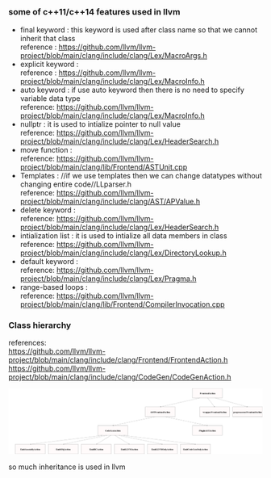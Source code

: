 ## 
### some of c++11/c++14 features used in llvm

* final keyword : this keyword is used after class name so that we cannot inherit that class   
reference : https://github.com/llvm/llvm-project/blob/main/clang/include/clang/Lex/MacroArgs.h  
* explicit keyword :  
reference : https://github.com/llvm/llvm-project/blob/main/clang/include/clang/Lex/MacroInfo.h    
* auto keyword : if use auto keyword then there is no need to specify variable data type  
reference: https://github.com/llvm/llvm-project/blob/main/clang/include/clang/Lex/MacroInfo.h  
* nullptr : it is used to intialize pointer to null value  
reference: https://github.com/llvm/llvm-project/blob/main/clang/include/clang/Lex/HeaderSearch.h  
* move function :   
reference: https://github.com/llvm/llvm-project/blob/main/clang/lib/Frontend/ASTUnit.cpp
* Templates :  //if we use templates then we can change datatypes without changing entire code//LLparser.h  
reference: https://github.com/llvm/llvm-project/blob/main/clang/include/clang/AST/APValue.h  
* delete keyword :           
reference: https://github.com/llvm/llvm-project/blob/main/clang/include/clang/Lex/HeaderSearch.h  
* intialization list : it is used to intialize all data members in class
reference: https://github.com/llvm/llvm-project/blob/main/clang/include/clang/Lex/DirectoryLookup.h  
* default  keyword :  
reference: https://github.com/llvm/llvm-project/blob/main/clang/include/clang/Lex/Pragma.h  
* range-based loops :  
reference: https://github.com/llvm/llvm-project/blob/main/clang/lib/Frontend/CompilerInvocation.cpp  


### Class hierarchy
references:  
  https://github.com/llvm/llvm-project/blob/main/clang/include/clang/Frontend/FrontendAction.h  
     https://github.com/llvm/llvm-project/blob/main/clang/include/clang/CodeGen/CodeGenAction.h
    
![tree](hello.png)

so much inheritance is used in llvm
                                                 
